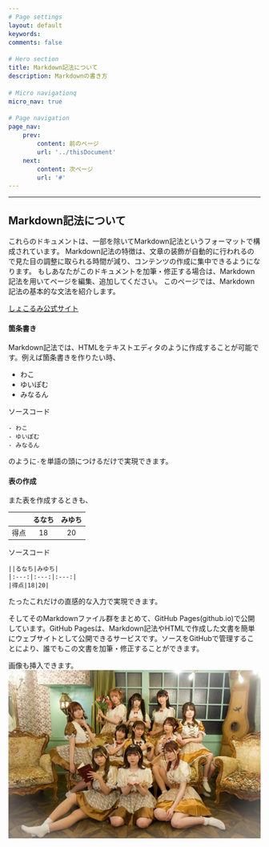 ```yaml
---
# Page settings
layout: default
keywords:
comments: false

# Hero section
title: Markdown記法について
description: Markdownの書き方

# Micro navigationq
micro_nav: true

# Page navigation
page_nav:
    prev:
        content: 前のページ
        url: '../thisDocument'
    next:
        content: 次ページ
        url: '#'
---
```

---

## Markdown記法について

これらのドキュメントは、一部を除いてMarkdown記法というフォーマットで構成されています。
Markdown記法の特徴は、文章の装飾が自動的に行われるので見た目の調整に取られる時間が減り、コンテンツの作成に集中できるようになります。
もしあなたがこのドキュメントを加筆・修正する場合は、Markdown記法を用いてページを編集、追加してください。
このページでは、Markdown記法の基本的な文法を紹介します。

[しょこるみ公式サイト](https://chocolatlumiere.com)

#### 箇条書き
Markdown記法では、HTMLをテキストエディタのように作成することが可能です。例えば箇条書きを作りたい時、

- わこ
- ゆいぽむ
- みなるん

ソースコード
```
- わこ
- ゆいぽむ
- みなるん
```

のように`-`を単語の頭につけるだけで実現できます。 

#### 表の作成
また表を作成するときも、

||るなち|みゆち|
|:---:|:---:|:---:|
|得点|18|20|

ソースコード
```
||るなち|みゆち|
|:---:|:---:|:---:|
|得点|18|20|
```

たったこれだけの直感的な入力で実現できます。

そしてそのMarkdownファイル群をまとめて、GitHub Pages(github.io)で公開しています。GitHub Pagesは、Markdown記法やHTMLで作成した文書を簡単にウェブサイトとして公開できるサービスです。ソースをGitHubで管理することにより、誰でもこの文書を加筆・修正することができます。

画像も挿入できます。
![集合写真](/assets/FUPu928VEAEGLlA.jpeg)